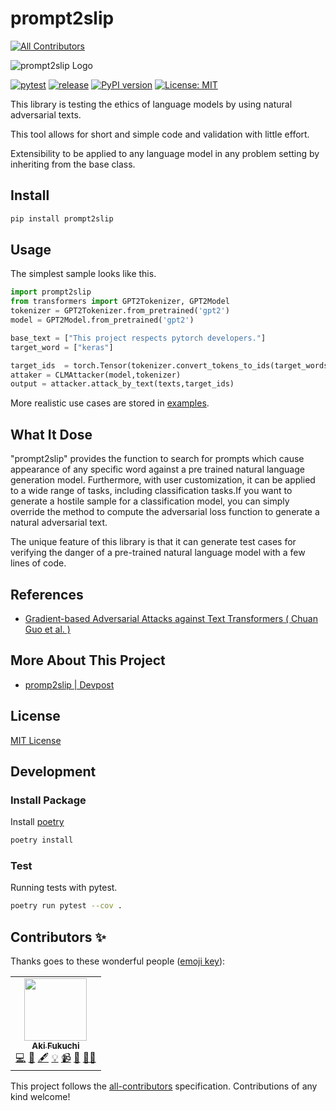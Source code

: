 # prompt2slip
<!-- ALL-CONTRIBUTORS-BADGE:START - Do not remove or modify this section -->
[![All Contributors](https://img.shields.io/badge/all_contributors-1-orange.svg?style=flat-square)](#contributors-)
<!-- ALL-CONTRIBUTORS-BADGE:END -->


![prompt2slip Logo](https://user-images.githubusercontent.com/32987034/140047469-32909981-eec5-4cfd-87ab-76010305b67f.png)


[![pytest](https://github.com/SecHack365-Fans/prompt2slip_proto/actions/workflows/pytest.yml/badge.svg)](https://github.com/SecHack365-Fans/prompt2slip/actions/workflows/pytest.yml)
[![release](https://github.com/SecHack365-Fans/prompt2slip/actions/workflows/release.yml/badge.svg?branch=main)](https://github.com/SecHack365-Fans/prompt2slip/actions/workflows/release.yml)
[![PyPI version](https://badge.fury.io/py/prompt2slip.svg)](https://badge.fury.io/py/prompt2slip)
[![License: MIT](https://img.shields.io/badge/License-MIT-yellow.svg)](https://github.com/SecHack365-Fans/prompt2slip/blob/main/LICENSE)

This library is testing the ethics of language models by using natural adversarial texts.

This tool allows for short and simple code and validation with little effort.

Extensibility to be applied to any language model in any problem setting by inheriting from the base class.


## Install

```bash
pip install prompt2slip
```


## Usage

The simplest sample looks like this.


```python
import prompt2slip
from transformers import GPT2Tokenizer, GPT2Model
tokenizer = GPT2Tokenizer.from_pretrained('gpt2')
model = GPT2Model.from_pretrained('gpt2')

base_text = ["This project respects pytorch developers."]
target_word = ["keras"]

target_ids  = torch.Tensor(tokenizer.convert_tokens_to_ids(target_words))
attaker = CLMAttacker(model,tokenizer)
output = attacker.attack_by_text(texts,target_ids)
```

More realistic use cases are stored in [examples](https://github.com/SecHack365-Fans/prompt2slip/tree/main/examples).

## What It Dose

"prompt2slip" provides the function to search for prompts which cause appearance of any specific word against a pre trained natural language generation model. Furthermore, with user customization, it can be applied to a wide range of tasks, including classification tasks.If you want to generate a hostile sample for a classification model, you can simply override the method to compute the adversarial loss function to generate a natural adversarial text.

The unique feature of this library is that it can generate test cases for verifying the danger of a pre-trained natural language model with a few lines of code.

## References

- [Gradient-based Adversarial Attacks against Text Transformers ( Chuan Guo et al. ) ](https://arxiv.org/abs/2104.13733)

## More About This Project

- [promp2slip | Devpost](https://devpost.com/software/promp2slip)

## License

[MIT License](https://github.com/SecHack365-Fans/prompt2slip/blob/main/LICENSE)

## Development

### Install Package

Install [poetry](https://python-poetry.org/docs/#installation)

```bash
poetry install
```

### Test

Running tests with pytest.

```bash
poetry run pytest --cov .
```


## Contributors ✨

Thanks goes to these wonderful people ([emoji key](https://allcontributors.org/docs/en/emoji-key)):

<!-- ALL-CONTRIBUTORS-LIST:START - Do not remove or modify this section -->
<!-- prettier-ignore-start -->
<!-- markdownlint-disable -->
<table>
  <tr>
    <td align="center"><a href="https://github.com/akiFQC"><img src="https://avatars.githubusercontent.com/u/32811500?v=4?s=100" width="100px;" alt=""/><br /><sub><b>Aki Fukuchi</b></sub></a><br /><a href="https://github.com/SecHack365-Fans/prompt2slip/commits?author=akiFQC" title="Code">💻</a> <a href="https://github.com/SecHack365-Fans/prompt2slip/issues?q=author%3AakiFQC" title="Bug reports">🐛</a> <a href="#content-akiFQC" title="Content">🖋</a> <a href="#example-akiFQC" title="Examples">💡</a> <a href="#video-akiFQC" title="Videos">📹</a> <a href="https://github.com/SecHack365-Fans/prompt2slip/pulls?q=is%3Apr+reviewed-by%3AakiFQC" title="Reviewed Pull Requests">👀</a> <a href="#mentoring-akiFQC" title="Mentoring">🧑‍🏫</a></td>
  </tr>
</table>

<!-- markdownlint-restore -->
<!-- prettier-ignore-end -->

<!-- ALL-CONTRIBUTORS-LIST:END -->

This project follows the [all-contributors](https://github.com/all-contributors/all-contributors) specification. Contributions of any kind welcome!
